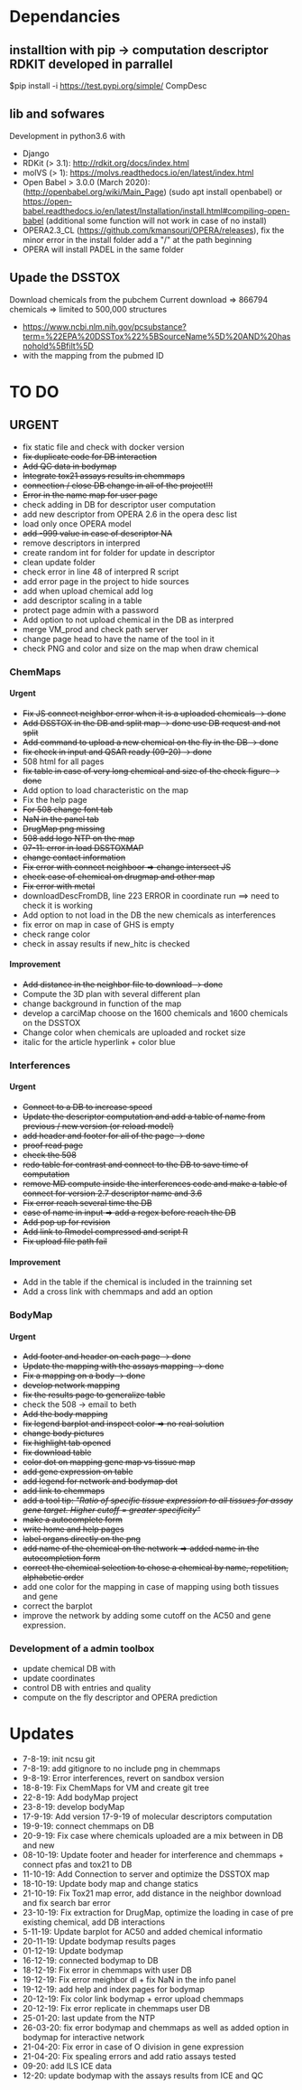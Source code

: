 # Dependancies

## installtion with pip -> computation descriptor RDKIT developed in parrallel
$pip install -i https://test.pypi.org/simple/ CompDesc

## lib and sofwares
Development in python3.6 with
- Django
- RDKit (> 3.1): http://rdkit.org/docs/index.html
- molVS (> 1): https://molvs.readthedocs.io/en/latest/index.html
- Open Babel > 3.0.0 (March 2020): (http://openbabel.org/wiki/Main_Page) (sudo apt install openbabel) or https://open-babel.readthedocs.io/en/latest/Installation/install.html#compiling-open-babel 
(additional some function will not work in case of no install)
- OPERA2.3_CL (https://github.com/kmansouri/OPERA/releases), fix the minor error in the install folder add a "/" at the path beginning
- OPERA will install PADEL in the same folder

## Upade the DSSTOX
Download chemicals from the pubchem
Current download => 866794 chemicals => limited to 500,000 structures
- https://www.ncbi.nlm.nih.gov/pcsubstance?term=%22EPA%20DSSTox%22%5BSourceName%5D%20AND%20hasnohold%5Bfilt%5D
- with the mapping from the pubmed ID

# TO DO
## URGENT
- fix static file and check with docker version
- ~~fix duplicate code for DB interaction~~
- ~~Add QC data in bodymap~~
- ~~Integrate tox21 assays results in chemmaps~~
- ~~connection / close DB change in all of the project!!!~~
- ~~Error in the name map for user page~~
- check adding in DB for descriptor user computation
- add new descriptor from OPERA 2.6 in the opera desc list
- load only once OPERA model
- ~~add -999 value in case of descriptor NA~~
- remove descriptors in interpred
- create random int for folder for update in descriptor
- clean update folder 
- check error in line 48 of interpred R script
- add error page in the project to hide sources
- add when upload chemical add log
- add descriptor scaling in a table
- protect page admin with a password
- Add option to not upload chemical in the DB as interpred
- merge VM_prod and check path server
- change page head to have the name of the tool in it
- check PNG and color and size on the map when draw chemical



### ChemMaps
#### Urgent 
- ~~Fix JS connect neighbor error when it is a uploaded chemicals -> done~~
- ~~Add DSSTOX in the DB and split map -> done use DB request and not split~~
- ~~Add command to upload a new chemical on the fly in the DB -> done~~
- ~~fix check in input and QSAR ready (09-20) -> done~~
- 508 html for all pages
- ~~fix table in case of very long chemical and size of the check figure -> done~~
- Add option to load characteristic on the map
- Fix the help page
- ~~For 508 change font tab~~
- ~~NaN in the panel tab~~
- ~~DrugMap png missing~~
- ~~508 add logo NTP on the map~~
- ~~07-11: error in load DSSTOXMAP~~ 
- ~~change contact information~~
- ~~Fix error with connect neighboor => change intersect JS~~
- ~~check case of chemical on drugmap and other map~~
- ~~Fix error with metal~~
- downloadDescFromDB, line 223 ERROR in coordinate run ==> need to check it is working
- Add option to not load in the DB the new chemicals as interferences
- fix error on map in case of GHS is empty
- check range color
- check in assay results if new_hitc is checked 

#### Improvement
- ~~Add distance in the neighbor file to download -> done~~
- Compute the 3D plan with several different plan
- change background in function of the map
- develop a carciMap choose on the 1600 chemicals and 1600 chemicals on the DSSTOX 
- Change color when chemicals are uploaded and rocket size
- italic for the article hyperlink + color blue


### Interferences
#### Urgent
- ~~Connect to a DB to increase speed~~
- ~~Update the descriptor computation and add a table of name from previous / new version (or reload model)~~
- ~~add header and footer for all of the page -> done~~
- ~~proof read page~~
- ~~check the 508~~
- ~~redo table for contrast and connect to the DB to save time of computation~~
- ~~remove MD compute inside the interferences code and make a table of connect for version 2.7 descriptor name and 3.6~~
- ~~Fix error reach several time the DB~~
- ~~case of name in input => add a regex before reach the DB~~
- ~~Add pop up for revision~~
- ~~Add link to Rmodel compressed and script R~~ 
- ~~Fix upload file path fail~~

#### Improvement
- Add in the table if the chemical is included in the trainning set
- Add a cross link with chemmaps and add an option


### BodyMap
#### Urgent
- ~~Add footer and header on each page -> done~~
- ~~Update the mapping with the assays mapping -> done~~
- ~~Fix a mapping on a body -> done~~
- ~~develop network mapping~~
- ~~fix the results page to generalize table~~
- check the 508 -> email to beth
- ~~Add the body mapping~~ 
- ~~fix legend barplot and inspect color => no real solution~~
- ~~change body pictures~~
- ~~fix highlight tab opened~~
- ~~fix download table~~
- ~~color dot on mapping gene map vs tissue map~~
- ~~add gene expression on table~~
- ~~add legend for network and bodymap dot~~
- ~~add link to chemmaps~~
- ~~add a tool tip: <em>"Ratio of specific tissue expression to all tissues for assay gene target. Higher cutoff = greater specificity"</em>~~
- ~~make a autocomplete form~~
- ~~write home and help pages~~
- ~~label organs directly on the png~~
- ~~add name of the chemical on the network => added name in the autocompletion form~~
- ~~correct the chemical selection to chose a chemical by name, repetition, alphabetic order~~
- add one color for the mapping in case of mapping using both tissues and gene
- correct the barplot
- improve the network by adding some cutoff on the AC50 and gene expression.


### Development of a admin toolbox
- update chemical DB with 
- update coordinates 
- control DB with entries and quality
- compute on the fly descriptor and OPERA prediction


# Updates 
- 7-8-19: init ncsu git
- 7-8-19: add gitignore to no include png in chemmaps
- 9-8-19: Error interferences, revert on sandbox version
- 18-8-19: Fix ChemMaps for VM and create git tree
- 22-8-19: Add bodyMap project
- 23-8-19: develop bodyMap
- 17-9-19: Add version 17-9-19 of molecular descriptors computation
- 19-9-19: connect chemmaps on DB
- 20-9-19: Fix case where chemicals uploaded are a mix between in DB and new
- 08-10-19: Update footer and header for interference and chemmaps + connect pfas and tox21 to DB
- 11-10-19: Add Connection to server and optimize the DSSTOX map
- 18-10-19: Update body map and change statics
- 21-10-19: Fix Tox21 map error, add distance in the neighbor download and fix search bar error
- 23-10-19: Fix extraction for DrugMap, optimize the loading in case of pre existing chemical, add DB interactions 
- 5-11-19: Update barplot for AC50 and added chemical informatio
- 20-11-19: Update bodymap results pages
- 01-12-19: Update bodymap
- 16-12-19: connected bodymap to DB
- 18-12-19: Fix error in chemmaps with user DB
- 19-12-19: Fix error meighbor dl + fix NaN in the info panel
- 19-12-19: add help and index pages for bodymap
- 20-12-19: Fix color link bodymap + error upload chemmaps
- 20-12-19: Fix error replicate in chemmaps user DB
- 25-01-20: last update from the NTP
- 26-03-20: fix error bodymap and chemmaps as well as added option in bodymap for interactive network
- 21-04-20: Fix error in case of O division in gene expression
- 21-04-20: Fix spealing errors and add ratio assays tested
- 09-20: add ILS ICE data
- 12-20: update bodymap with the assays results from ICE and QC 